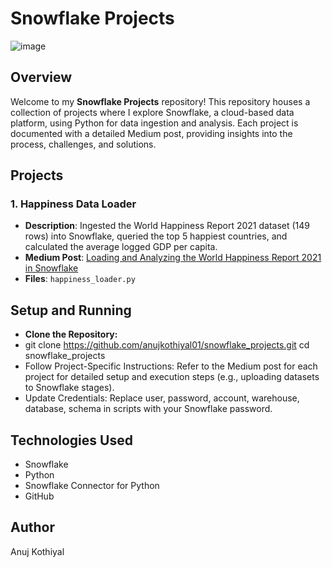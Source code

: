 # Snowflake Projects

![image](https://github.com/user-attachments/assets/b1a7fe8b-ee4a-4dc8-9bdc-ff869f443015)


## Overview
Welcome to my **Snowflake Projects** repository! This repository houses a collection of projects where I explore Snowflake, a cloud-based data platform, using Python for data ingestion and analysis. Each project is documented with a detailed Medium post, providing insights into the process, challenges, and solutions.

## Projects
### 1. Happiness Data Loader
- **Description**: Ingested the World Happiness Report 2021 dataset (149 rows) into Snowflake, queried the top 5 happiest countries, and calculated the average logged GDP per capita.
- **Medium Post**: [Loading and Analyzing the World Happiness Report 2021 in Snowflake](https://medium.com/@anujkothiyal/uncovering-the-happiest-countries-with-snowflake-a-quick-data-project-8e5998d81e6a)
- **Files**: `happiness_loader.py`

## Setup and Running
- **Clone the Repository:**
- git clone https://github.com/anujkothiyal01/snowflake_projects.git
  cd snowflake_projects
- Follow Project-Specific Instructions: Refer to the Medium post for each project for detailed setup and execution steps (e.g., uploading datasets to Snowflake stages).
- Update Credentials: Replace user, password, account, warehouse, database, schema in scripts with your Snowflake password.

## Technologies Used
- Snowflake
- Python
- Snowflake Connector for Python
- GitHub

## Author
Anuj Kothiyal

